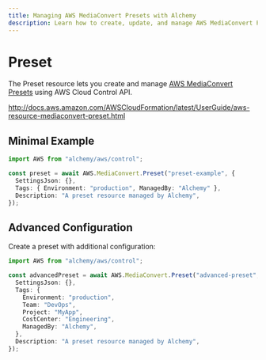 ```yaml
---
title: Managing AWS MediaConvert Presets with Alchemy
description: Learn how to create, update, and manage AWS MediaConvert Presets using Alchemy Cloud Control.
---
```


# Preset

The Preset resource lets you create and manage [AWS MediaConvert Presets](https://docs.aws.amazon.com/mediaconvert/latest/userguide/) using AWS Cloud Control API.

http://docs.aws.amazon.com/AWSCloudFormation/latest/UserGuide/aws-resource-mediaconvert-preset.html

## Minimal Example

```ts
import AWS from "alchemy/aws/control";

const preset = await AWS.MediaConvert.Preset("preset-example", {
  SettingsJson: {},
  Tags: { Environment: "production", ManagedBy: "Alchemy" },
  Description: "A preset resource managed by Alchemy",
});
```

## Advanced Configuration

Create a preset with additional configuration:

```ts
import AWS from "alchemy/aws/control";

const advancedPreset = await AWS.MediaConvert.Preset("advanced-preset", {
  SettingsJson: {},
  Tags: {
    Environment: "production",
    Team: "DevOps",
    Project: "MyApp",
    CostCenter: "Engineering",
    ManagedBy: "Alchemy",
  },
  Description: "A preset resource managed by Alchemy",
});
```

